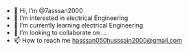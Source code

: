 - 👋 Hi, I’m @7asssan2000
- 👀 I’m interested in electrical Engineering 
- 🌱 I’m currently learning electrical Engineering 
- 💞️ I’m looking to collaborate on ...
- 📫 How to reach me hasssan050husssain2000@gmail.com

<!---
7asssan2000/7asssan2000 is a ✨ special ✨ repository because its `README.md` (this file) appears on your GitHub profile.
You can click the Preview link to take a look at your changes.
--->
